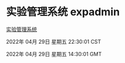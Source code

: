 # 实验管理系统 expadmin
[实验管理系统](http://59.174.25.66:56808/expadmin-782313d2-e1b1-4ea7-932e-3a55e6a1a4d0/)

2022年 04月 29日 星期五 22:30:01 CST

2022年 04月 29日 星期五 14:30:01 GMT
